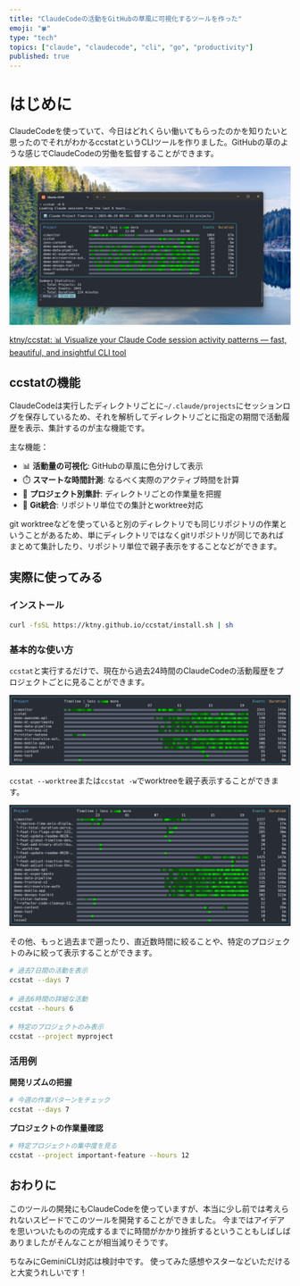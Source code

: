 ```yaml
---
title: "ClaudeCodeの活動をGitHubの草風に可視化するツールを作った"
emoji: "🍀"
type: "tech"
topics: ["claude", "claudecode", "cli", "go", "productivity"]
published: true
---
```


# はじめに

ClaudeCodeを使っていて、今日はどれくらい働いてもらったのかを知りたいと思ったのでそれがわかるccstatというCLIツールを作りました。GitHubの草のような感じでClaudeCodeの労働を監督することができます。

![ccstat-demo.png](/images/ccstat-demo.png)

[ktny/ccstat: 📊 Visualize your Claude Code session activity patterns — fast, beautiful, and insightful CLI tool](https://github.com/ktny/ccstat)
## ccstatの機能

ClaudeCodeは実行したディレクトリごとに`~/.claude/projects`にセッションログを保存しているため、それを解析してディレクトリごとに指定の期間で活動履歴を表示、集計するのが主な機能です。

主な機能：
- 📊 **活動量の可視化**: GitHubの草風に色分けして表示
- ⏱️ **スマートな時間計測**: なるべく実際のアクティブ時間を計算
- 📁 **プロジェクト別集計**: ディレクトリごとの作業量を把握
- 🌲 **Git統合**: リポジトリ単位での集計とworktree対応

git worktreeなどを使っていると別のディレクトリでも同じリポジトリの作業ということがあるため、単にディレクトリではなくgitリポジトリが同じであればまとめて集計したり、リポジトリ単位で親子表示をすることなどができます。

## 実際に使ってみる

### インストール

```bash
curl -fsSL https://ktny.github.io/ccstat/install.sh | sh
```

### 基本的な使い方

`ccstat`と実行するだけで、現在から過去24時間のClaudeCodeの活動履歴をプロジェクトごとに見ることができます。

![ccstat-general.png](/images/ccstat-general.png)

`ccstat --worktree`または`ccstat -w`でworktreeを親子表示することができます。

![ccstat-worktree.png](/images/ccstat-worktree.png)

その他、もっと過去まで遡ったり、直近数時間に絞ることや、特定のプロジェクトのみに絞って表示することができます。

```sh
# 過去7日間の活動を表示
ccstat --days 7

# 過去6時間の詳細な活動
ccstat --hours 6

# 特定のプロジェクトのみ表示
ccstat --project myproject
```

### 活用例

**開発リズムの把握**
```bash
# 今週の作業パターンをチェック
ccstat --days 7
```

**プロジェクトの作業量確認**
```bash
# 特定プロジェクトの集中度を見る
ccstat --project important-feature --hours 12
```

## おわりに

このツールの開発にもClaudeCodeを使っていますが、本当に少し前では考えられないスピードでこのツールを開発することができました。
今まではアイデアを思いついたものの完成するまでに時間がかかり挫折するということもしばしばありましたがそんなことが相当減りそうです。

ちなみにGeminiCLI対応は検討中です。
使ってみた感想やスターなどいただけると大変うれしいです！
